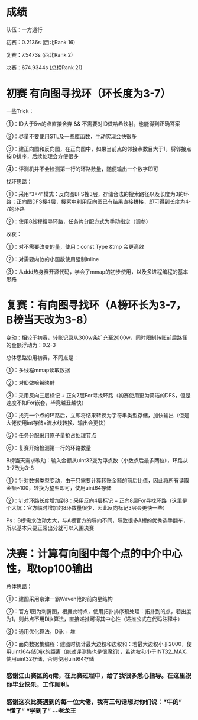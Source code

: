 # 成绩

队伍：一方通行

初赛：0.2136s (西北Rank 16)

复赛：7.5473s (西北Rank 2)

决赛：674.9344s (总榜Rank 21)

# 初赛 有向图寻找环（环长度为3-7）

一些Trick：

①：ID大于5w的点直接舍弃 && 不需要对ID做哈希映射，也能得到正确答案

②：尽量不要使用STL及一些库函数，手动实现会快很多

③：建正向图和反向图，在正向图中，如果当前点的邻接点数目大于1，将邻接点按ID排序，后续处理会方便很多

④：评测机并不会检测第一行的环路数量，随便输出一个数字即可


找环思路：

①：采用“3+4”模式：反向图BFS搜3层，存储合法的搜索路径以及长度为3的环路；正向图DFS搜4层，搜索中利用反向图已有结果直接拼接，即可得到长度为4-7的环路

②：使用8线程搜寻环路，任务片分配方式为手动指定（调参）


收获：

①：对不需要改变的量，使用：const Type &tmp 会更高效

②：对需要内敛的小函数使用强制Inline

③：从ddd热身赛开源代码，学会了mmap的初步使用，以及多进程编程的基本思路


# 复赛：有向图寻找环（A榜环长为3-7，B榜当天改为3-8）

变动：相较于初赛，转账记录从300w条扩充至2000w，同时限制转账前后路径的金额浮动为：0.2-3

总体思路沿用初赛，不同点是：

①：多线程mmap读取数据

②：对ID做哈希映射

③：采用反向三层标记 + 正向7层For寻找环路（初赛使用更为简洁的DFS，但是速度不如For嵌套，毕竟越丑越快）

④：找完一个点的环路后，立即将结果转换为字符串类型存储，加快输出（但是大佬使用int存储+流水线转换、输出会更快）

⑤：任务分配采用原子量抢占处理节点

⑥：复赛开始检测第一行的环路数量


B榜当天需求改动：输入金额从uint32变为浮点数（小数点后最多两位），环路从3-7改为3-8

①：针对数据类型变动，由于只需要计算转账金额的前后比值，因此将所有读取金额×100，转换为整型即可，使用uint64存储

②：针对环路长度增加到8：采用反向4层标记 + 正向8层For寻找环路（这里是个大坑：官方临时增加的8环数量很少，因此反向标记3层会更快一些）

Ps：B榜需求改动太大，与A榜官方的导向不同，导致很多A榜的优秀选手翻车，所以基本只要正常出分就可以入围决赛


# 决赛：计算有向图中每个点的中介中心性，取top100输出

总体思路：

①：建图采用京津一霸Waven佬的前向星结构

②：官方1图为刺猬图，根据此特点，使用拓扑排序预处理：拓扑到的点，若出度为1，则此点不用Dijk算法，直接递推可得其中心性（递推公式在代码注释中）

③：通用优化算法，Dijk + 堆

④：面向数据集编程：建图时统计最大边权和边权和：若最大边权小于2000，使用uint16存储Dijk的距离（能过评测集也是很魔幻），若边权和小于INT32_MAX，使用uint32存储，否则使用uint64存储


### 感谢江山赛区的q佬，在比赛过程中，给了我很多悉心指导。在这里祝你毕业快乐，工作顺利。

### 感谢这次比赛遇到的每一位大佬，我有三句话想对你们说：“牛的” “懂了” “学到了”  --老龙王






